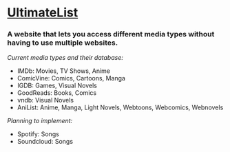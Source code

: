 # [UltimateList](https://ul.timbobimbo.club)
### A website that lets you access different media types without having to use multiple websites. 

*Current media types and their database:*
- IMDb: Movies, TV Shows, Anime
- ComicVine: Comics, Cartoons, Manga
- IGDB: Games, Visual Novels
- GoodReads: Books, Comics
- vndb: Visual Novels
- AniList: Anime, Manga, Light Novels, Webtoons, Webcomics, Webnovels

*Planning to implement:*
- Spotify: Songs
- Soundcloud: Songs